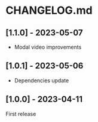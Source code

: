 # CHANGELOG.md

## [1.1.0] - 2023-05-07

- Modal video improvements

## [1.0.1] - 2023-05-06

- Dependencies update

## [1.0.0] - 2023-04-11

First release